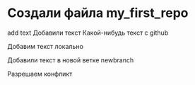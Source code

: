 # Создали файла my_first_repo

add text
Добавили текст
Какой-нибудь текст с github

Добавим текст локально

Добавили текст в новой ветке newbranch

Разрешаем конфликт
